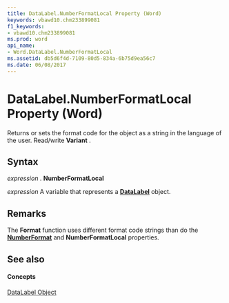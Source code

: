 ```yaml
---
title: DataLabel.NumberFormatLocal Property (Word)
keywords: vbawd10.chm233899081
f1_keywords:
- vbawd10.chm233899081
ms.prod: word
api_name:
- Word.DataLabel.NumberFormatLocal
ms.assetid: db5d6f4d-7109-80d5-834a-6b75d9ea56c7
ms.date: 06/08/2017
---
```



# DataLabel.NumberFormatLocal Property (Word)

Returns or sets the format code for the object as a string in the language of the user. Read/write  **Variant** .


## Syntax

 _expression_ . **NumberFormatLocal**

 _expression_ A variable that represents a **[DataLabel](datalabel-object-word.md)** object.


## Remarks

The  **Format** function uses different format code strings than do the **[NumberFormat](datalabel-numberformat-property-word.md)** and **NumberFormatLocal** properties.


## See also


#### Concepts


[DataLabel Object](datalabel-object-word.md)

